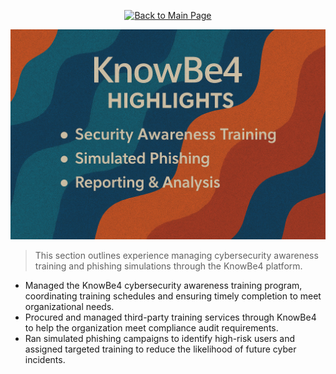 <p align="center">
  <a href="https://github.com/Samuel-Cavada" target="_blank">
    <img src="https://img.shields.io/badge/Back_to_Main_Page-000000?style=for-the-badge&logo=github&logoColor=white" alt="Back to Main Page"/>
  </a>
</p>

<p align="center">
  <img src="https://raw.githubusercontent.com/Samuel-Cavada/KnowB4-Highlights/main/images/Knowb4.png" alt="KnowBe4 Highlights" width="600">
</p>

> This section outlines experience managing cybersecurity awareness training and phishing simulations through the KnowBe4 platform.

- Managed the KnowBe4 cybersecurity awareness training program, coordinating training schedules and ensuring timely completion to meet organizational needs.
- Procured and managed third-party training services through KnowBe4 to help the organization meet compliance audit requirements.
- Ran simulated phishing campaigns to identify high-risk users and assigned targeted training to reduce the likelihood of future cyber incidents.

